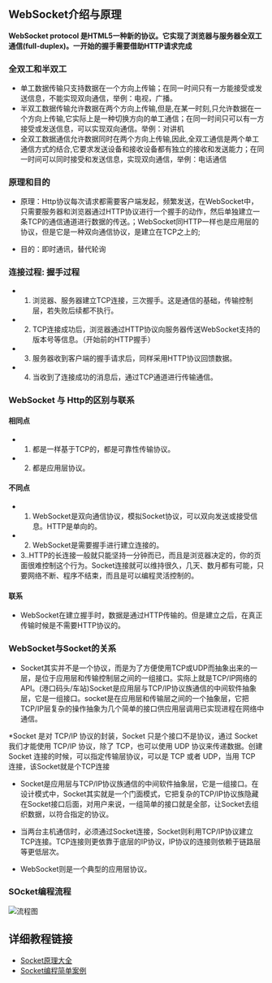WebSocket介绍与原理
---
__WebSocket protocol 是HTML5一种新的协议。它实现了浏览器与服务器全双工通信(full-duplex)。一开始的握手需要借助HTTP请求完成__
### 全双工和半双工
+ 单工数据传输只支持数据在一个方向上传输；在同一时间只有一方能接受或发送信息，不能实现双向通信，举例：电视，广播。
+ 半双工数据传输允许数据在两个方向上传输,但是,在某一时刻,只允许数据在一个方向上传输,它实际上是一种切换方向的单工通信；在同一时间只可以有一方接受或发送信息，可以实现双向通信。举例：对讲机
+ 全双工数据通信允许数据同时在两个方向上传输,因此,全双工通信是两个单工通信方式的结合,它要求发送设备和接收设备都有独立的接收和发送能力；在同一时间可以同时接受和发送信息，实现双向通信，举例：电话通信
### 原理和目的
+ 原理：Http协议每次请求都需要客户端发起，频繁发送，在WebSocket中，只需要服务器和浏览器通过HTTP协议进行一个握手的动作，然后单独建立一条TCP的通信通道进行数据的传送。；WebSocket同HTTP一样也是应用层的协议，但是它是一种双向通信协议，是建立在TCP之上的;

+ 目的：即时通讯，替代轮询

### 连接过程: 握手过程
* 1. 浏览器、服务器建立TCP连接，三次握手。这是通信的基础，传输控制层，若失败后续都不执行。
* 2. TCP连接成功后，浏览器通过HTTP协议向服务器传送WebSocket支持的版本号等信息。（开始前的HTTP握手）
* 3. 服务器收到客户端的握手请求后，同样采用HTTP协议回馈数据。
* 4. 当收到了连接成功的消息后，通过TCP通道进行传输通信。

### WebSocket 与 Http的区别与联系
#### 相同点
* 1. 都是一样基于TCP的，都是可靠性传输协议。
* 2. 都是应用层协议。
#### 不同点
* 1. WebSocket是双向通信协议，模拟Socket协议，可以双向发送或接受信息。HTTP是单向的。
* 2. WebSocket是需要握手进行建立连接的。
* 3..HTTP的长连接一般就只能坚持一分钟而已，而且是浏览器决定的，你的页面很难控制这个行为。Socket连接就可以维持很久，几天、数月都有可能，只要网络不断、程序不结束，而且是可以编程灵活控制的。
#### 联系
* WebSocket在建立握手时，数据是通过HTTP传输的。但是建立之后，在真正传输时候是不需要HTTP协议的。

### WebSocket与Socket的关系
* Socket其实并不是一个协议，而是为了方便使用TCP或UDP而抽象出来的一层，是位于应用层和传输控制层之间的一组接口。实际上就是TCP/IP网络的API。(港口码头/车站)Socket是应用层与TCP/IP协议族通信的中间软件抽象层，它是一组接口。socket是在应用层和传输层之间的一个抽象层，它把TCP/IP层复杂的操作抽象为几个简单的接口供应用层调用已实现进程在网络中通信。

*Socket 是对 TCP/IP 协议的封装，Socket 只是个接口不是协议，通过 Socket 我们才能使用 TCP/IP 协议，除了 TCP，也可以使用 UDP 协议来传递数据。创建 Socket 连接的时候，可以指定传输层协议，可以是 TCP 或者 UDP，当用 TCP 连接，该Socket就是个TCP连接

* Socket是应用层与TCP/IP协议族通信的中间软件抽象层，它是一组接口。在设计模式中，Socket其实就是一个门面模式，它把复杂的TCP/IP协议族隐藏在Socket接口后面，对用户来说，一组简单的接口就是全部，让Socket去组织数据，以符合指定的协议。

* 当两台主机通信时，必须通过Socket连接，Socket则利用TCP/IP协议建立TCP连接。TCP连接则更依靠于底层的IP协议，IP协议的连接则依赖于链路层等更低层次。

* WebSocket则是一个典型的应用层协议。

### SOcket编程流程
![流程图](https://img-blog.csdnimg.cn/20190718154556909.png)

## 详细教程链接
* [Socket原理大全](http://c.biancheng.net/view/2123.html)
* [Socket编程简单案例](https://baijiahao.baidu.com/s?id=1639741950362007456&wfr=spider&for=pc)

